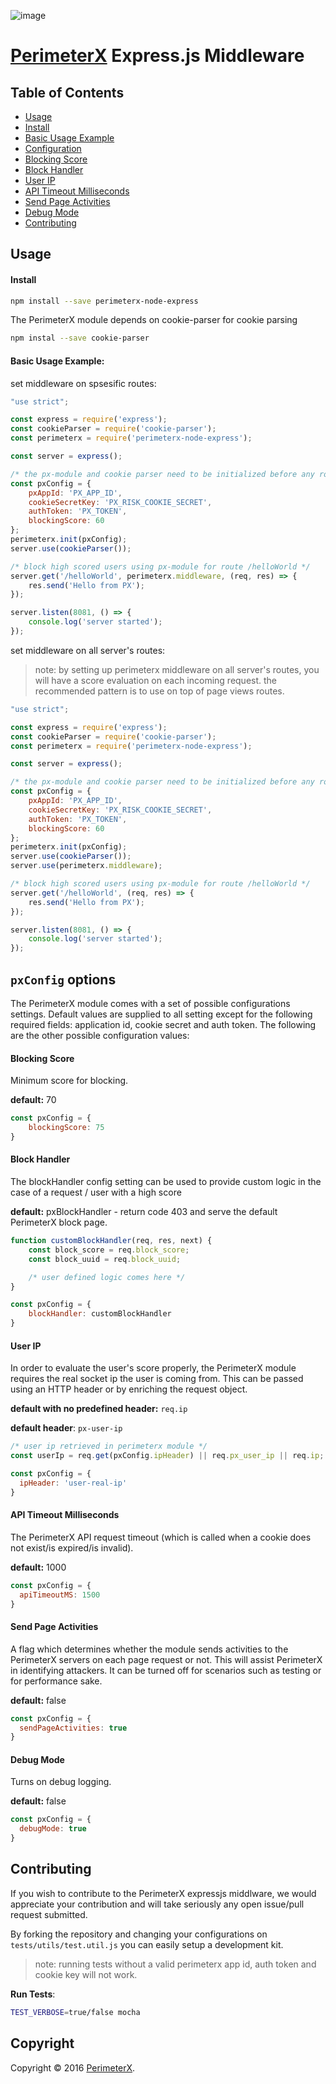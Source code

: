 ![image](https://843a2be0f3083c485676508ff87beaf088a889c0-www.googledrive.com/host/0B_r_WoIa581oY01QMWNVUElyM2M)

# [PerimeterX](http://www.perimeterx.com) Express.js Middleware

## Table of Contents

* [Usage](#usage)
 * [Install](#usage-installation)
 * [Basic Usage Example](#basic-usage)
* [Configuration](#pxConfig)
 * [Blocking Score](#blockingScore)
 * [Block Handler](#blockHandler)
 * [User IP](#userIp)
 * [API Timeout Milliseconds](#apiTimeoutMS)
 * [Send Page Activities](#sendPageActivities)
 * [Debug Mode](#debugMode)
* [Contributing](#contributing)

## <a name="usage"></a> Usage

#### <a name="usage-installation"></a> Install

```bash
npm install --save perimeterx-node-express
```

The PerimeterX module depends on cookie-parser for cookie parsing

```bash
npm instal --save cookie-parser
```

#### <a name="basic-usage"></a> Basic Usage Example:

set middleware on spsesific routes:

```javascript
"use strict";

const express = require('express');
const cookieParser = require('cookie-parser');
const perimeterx = require('perimeterx-node-express');

const server = express();

/* the px-module and cookie parser need to be initialized before any route usage */
const pxConfig = {
    pxAppId: 'PX_APP_ID',
    cookieSecretKey: 'PX_RISK_COOKIE_SECRET',
    authToken: 'PX_TOKEN',
    blockingScore: 60
};
perimeterx.init(pxConfig);
server.use(cookieParser());

/* block high scored users using px-module for route /helloWorld */
server.get('/helloWorld', perimeterx.middleware, (req, res) => {
    res.send('Hello from PX');
});

server.listen(8081, () => {
    console.log('server started');
});
```
set middleware on all server's routes:
> note: by setting up perimeterx middleware on all server's routes, you will have a score evaluation on each incoming request. the recommended pattern is to use on top of page views routes.

```javascript
"use strict";

const express = require('express');
const cookieParser = require('cookie-parser');
const perimeterx = require('perimeterx-node-express');

const server = express();

/* the px-module and cookie parser need to be initialized before any route usage */
const pxConfig = {
    pxAppId: 'PX_APP_ID',
    cookieSecretKey: 'PX_RISK_COOKIE_SECRET',
    authToken: 'PX_TOKEN',
    blockingScore: 60
};
perimeterx.init(pxConfig);
server.use(cookieParser());
server.use(perimeterx.middleware);

/* block high scored users using px-module for route /helloWorld */
server.get('/helloWorld', (req, res) => {
    res.send('Hello from PX');
});

server.listen(8081, () => {
    console.log('server started');
});
```

## <a name="pxConfig"></a> `pxConfig` options

The PerimeterX module comes with a set of possible configurations settings. Default values are supplied to all setting except for the following required fields: application id, cookie secret and auth token.
The following are the other possible configuration values:

#### <a name="blockingScore"></a> Blocking Score

Minimum score for blocking.

**default:** 70

```javascript
const pxConfig = {
    blockingScore: 75
}
```

#### <a name="blockHandler"></a> Block Handler

The blockHandler config setting can be used to provide custom logic in the case of a request / user with a high score

**default:** pxBlockHandler - return code 403 and serve the default PerimeterX block page.

```javascript
function customBlockHandler(req, res, next) {
    const block_score = req.block_score;
    const block_uuid = req.block_uuid;

    /* user defined logic comes here */
}

const pxConfig = {
    blockHandler: customBlockHandler
}
```

#### <a name="userIp"></a> User IP

In order to evaluate the user's score properly, the PerimeterX module requires the real socket ip the user is coming from. This can be passed using an HTTP header or by enriching the request object.

**default with no predefined header:** `req.ip`

**default header**: `px-user-ip`

```javascript
/* user ip retrieved in perimeterx module */
const userIp = req.get(pxConfig.ipHeader) || req.px_user_ip || req.ip;

const pxConfig = {
  ipHeader: 'user-real-ip'
}
```

#### <a name="apiTimeoutMS"></a> API Timeout Milliseconds

The PerimeterX API request timeout (which is called when a cookie does not exist/is expired/is invalid).

**default:** 1000

```javascript
const pxConfig = {
  apiTimeoutMS: 1500
}
```

#### <a name="sendPageActivities"></a> Send Page Activities

A flag which determines whether the module sends activities to the PerimeterX servers on each page request or not. This will assist PerimeterX in identifying attackers. It can be turned off for scenarios such as testing or for performance sake.

**default:** false

```javascript
const pxConfig = {
  sendPageActivities: true
}
```

#### <a name="debugMode"></a> Debug Mode

Turns on debug logging.

**default:** false

```javascript
const pxConfig = {
  debugMode: true
}
```

## <a name="contributing"></a> Contributing
If you wish to contribute to the PerimeterX expressjs middlware, we would appreciate your contribution and will take seriously any open issue/pull request submitted.

By forking the repository and changing your configurations on `tests/utils/test.util.js` you can easily setup a development kit.

> note: running tests without a valid perimeterx app id, auth token and cookie key will not work.

**Run Tests**:

```bash
TEST_VERBOSE=true/false mocha
```

## Copyright

Copyright &copy; 2016 [PerimeterX](http://www.perimetrex.com).
